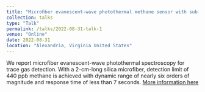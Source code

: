 ```yaml
---
title: "Microﬁber evanescent-wave photothermal methane sensor with sub-ppm sensitivity"
collection: talks
type: "Talk"
permalink: /talks/2022-08-31-talk-1
venue: "Online"
date: 2022-08-31
location: "Alexandria, Virginia United States"
---
```


We report microfiber evanescent-wave photothermal spectroscopy for trace gas detection. With a 2-cm-long silica microfiber, detection limit of 440 ppb methane is achieved with dynamic range of nearly six orders of magnitude and response time of less than 7 seconds. [More information here](https://opg.optica.org/abstract.cfm?uri=OFS-2022-Th3.5)
